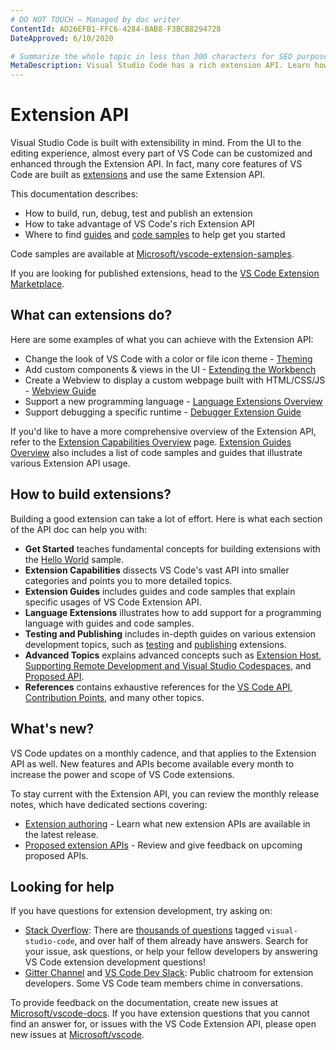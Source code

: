 ```yaml
---
# DO NOT TOUCH — Managed by doc writer
ContentId: AD26EFB1-FFC6-4284-BAB8-F3BCB8294728
DateApproved: 6/10/2020

# Summarize the whole topic in less than 300 characters for SEO purpose
MetaDescription: Visual Studio Code has a rich extension API. Learn how to create your own extensions for VS Code.
---
```


# Extension API

Visual Studio Code is built with extensibility in mind. From the UI to the editing experience, almost every part of VS Code can be customized and enhanced through the Extension API. In fact, many core features of VS Code are built as [extensions](https://github.com/Microsoft/vscode/tree/master/extensions) and use the same Extension API.

This documentation describes:

- How to build, run, debug, test and publish an extension
- How to take advantage of VS Code's rich Extension API
- Where to find [guides](https://code.visualstudio.com/api/extension-guides/overview) and [code samples](https://github.com/Microsoft/vscode-extension-samples) to help get you started

Code samples are available at [Microsoft/vscode-extension-samples](https://github.com/Microsoft/vscode-extension-samples).

If you are looking for published extensions, head to the [VS Code Extension Marketplace](https://marketplace.visualstudio.com/vscode).

## What can extensions do?

Here are some examples of what you can achieve with the Extension API:

- Change the look of VS Code with a color or file icon theme - [Theming](/api/extension-capabilities/theming)
- Add custom components & views in the UI - [Extending the Workbench](/api/extension-capabilities/extending-workbench)
- Create a Webview to display a custom webpage built with HTML/CSS/JS - [Webview Guide](/api/extension-guides/webview)
- Support a new programming language - [Language Extensions Overview](/api/language-extensions/overview)
- Support debugging a specific runtime - [Debugger Extension Guide](/api/extension-guides/debugger-extension)

If you'd like to have a more comprehensive overview of the Extension API, refer to the [Extension Capabilities Overview](/api/extension-capabilities/overview) page. [Extension Guides Overview](/api/extension-guides/overview) also includes a list of code samples and guides that illustrate various Extension API usage.

## How to build extensions?

Building a good extension can take a lot of effort. Here is what each section of the API doc can help you with:

- **Get Started** teaches fundamental concepts for building extensions with the [Hello World](https://github.com/Microsoft/vscode-extension-samples/tree/master/helloworld-sample) sample.
- **Extension Capabilities** dissects VS Code's vast API into smaller categories and points you to more detailed topics.
- **Extension Guides** includes guides and code samples that explain specific usages of VS Code Extension API.
- **Language Extensions** illustrates how to add support for a programming language with guides and code samples.
- **Testing and Publishing** includes in-depth guides on various extension development topics, such as [testing](/api/testing-and-publishing/testing-extension) and [publishing](/api/testing-and-publishing/publishing-extension) extensions.
- **Advanced Topics** explains advanced concepts such as [Extension Host](/api/advanced-topics/extension-host), [Supporting Remote Development and Visual Studio Codespaces](/api/advanced-topics/remote-extensions), and [Proposed API](/api/advanced-topics/using-proposed-api).
- **References** contains exhaustive references for the [VS Code API](/api/references/vscode-api), [Contribution Points](/api/references/contribution-points), and many other topics.

## What's new?

VS Code updates on a monthly cadence, and that applies to the Extension API as well. New features and APIs become available every month to increase the power and scope of VS Code extensions.

To stay current with the Extension API, you can review the monthly release notes, which have dedicated sections covering:

* [Extension authoring](https://code.visualstudio.com/updates#_extension-authoring) - Learn what new extension APIs are available in the latest release.
* [Proposed extension APIs](https://code.visualstudio.com/updates#_proposed-extension-apis) - Review and give feedback on upcoming proposed APIs.

## Looking for help

If you have questions for extension development, try asking on:

- [Stack Overflow](https://stackoverflow.com/questions/tagged/visual-studio-code): There are [thousands of questions](https://stackoverflow.com/questions/tagged/visual-studio-code) tagged `visual-studio-code`, and over half of them already have answers. Search for your issue, ask questions, or help your fellow developers by answering VS Code extension development questions!
- [Gitter Channel](https://gitter.im/Microsoft/vscode) and [VS Code Dev Slack](https://aka.ms/vscode-dev-community): Public chatroom for extension developers. Some VS Code team members chime in conversations.

To provide feedback on the documentation, create new issues at [Microsoft/vscode-docs](https://github.com/Microsoft/vscode-docs/issues).
If you have extension questions that you cannot find an answer for, or issues with the VS Code Extension API, please open new issues at [Microsoft/vscode](https://github.com/Microsoft/vscode/issues).
